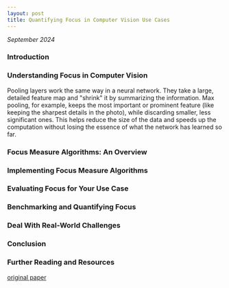 ```yaml
---
layout: post
title: Quantifying Focus in Computer Vision Use Cases
---
```


*September 2024*

### Introduction

### Understanding Focus in Computer Vision
Pooling layers work the same way in a neural network. They take a large, detailed feature map and "shrink" it by summarizing the information. Max pooling, for example, keeps the most important or prominent feature (like keeping the sharpest details in the photo), while discarding smaller, less significant ones. This helps reduce the size of the data and speeds up the computation without losing the essence of what the network has learned so far.

### Focus Measure Algorithms: An Overview

### Implementing Focus Measure Algorithms

### Evaluating Focus for Your Use Case

### Benchmarking and Quantifying Focus

### Deal With Real-World Challenges

### Conclusion


### Further Reading and Resources
[original paper](https://cs.uwaterloo.ca/~vanbeek/Publications/spie2014.pdf)
